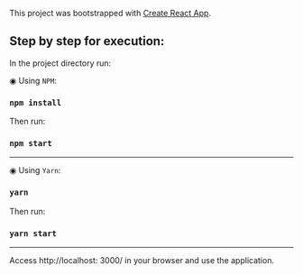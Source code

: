 This project was bootstrapped with  [Create React App](https://github.com/facebook/create-react-app).

## Step by step for execution:

In the project directory run:

◉ Using `NPM`:

### `npm install`

Then run:

### `npm start`

__________________________________________________________________________________________________________________________________________

◉ Using `Yarn`:

### `yarn`

Then run:

### `yarn start`

__________________________________________________________________________________________________________________________________________


Access http://localhost: 3000/ in your browser and use the application.
